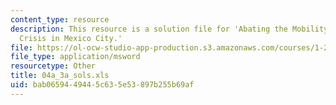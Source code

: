 ```yaml
---
content_type: resource
description: This resource is a solution file for 'Abating the Mobility and Air Quality
  Crisis in Mexico City.'
file: https://ol-ocw-studio-app-production.s3.amazonaws.com/courses/1-221j-transportation-systems-fall-2004/bab0659449445c635e53897b255b69af_04a_3a_sols.xls
file_type: application/msword
resourcetype: Other
title: 04a_3a_sols.xls
uid: bab06594-4944-5c63-5e53-897b255b69af
---
```

